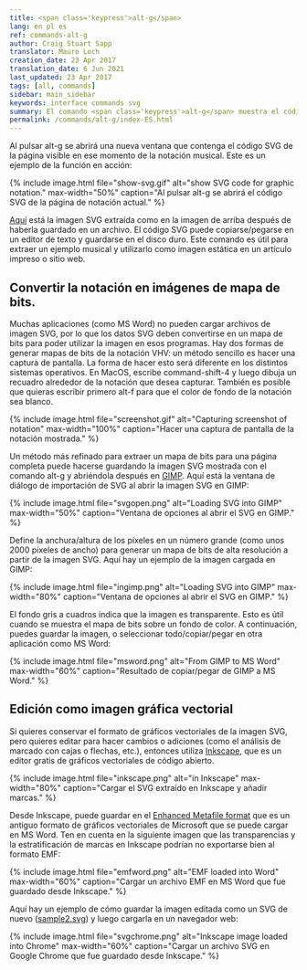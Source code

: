 ```yaml
---
title: <span class='keypress'>alt-g</span>
lang: en pl es
ref: commands-alt-g
author: Craig Stuart Sapp
translator: Mauro Loch
creation_date: 23 Apr 2017
translation_date: 6 Jun 2021
last_updated: 23 Apr 2017
tags: [all, commands]
sidebar: main_sidebar
keywords: interface commands svg
summary: El comando <span class='keypress'>alt-g</span> muestra el código SVG de la notación musical mostrada en el editor. 
permalink: /commands/alt-g/index-ES.html
---
```


Al pulsar <span class="keypress">alt-g</span> se abrirá una nueva ventana que contenga el código SVG de la página visible en ese momento de la notación musical.  Este es un ejemplo de la función en acción:

{% include image.html
file="show-svg.gif"
alt="show SVG code for graphic notation."
max-width="50%"
caption="Al pulsar <span class='keypress'>alt-g</span> se abrirá el código SVG de la página de notación actual."
%}


[Aquí](sample.svg) está la imagen SVG extraída como en la imagen de arriba después de haberla guardado en un archivo.
El código SVG puede copiarse/pegarse en un editor de texto y guardarse en el disco duro.  Este comando es útil para extraer un ejemplo musical y utilizarlo como imagen estática en un artículo impreso o sitio web.


## Convertir la notación en imágenes de mapa de bits.


Muchas aplicaciones (como MS Word) no pueden cargar archivos de imagen SVG, por lo que los datos SVG deben convertirse en un mapa de bits para poder utilizar la imagen en esos programas.  Hay dos formas de generar mapas de bits de la notación VHV: un método sencillo es hacer una captura de pantalla.  La forma de hacer esto será diferente en los distintos sistemas operativos.  En MacOS, escribe <span class="keypress">command-shift-4</span> y luego dibuja un recuadro alrededor de la notación que desea capturar.  También es posible que quieras escribir primero <span class="keypress">alt-f</span> para que el color de fondo de la notación sea blanco.

{% include image.html
file="screenshot.gif"
alt="Capturing screenshot of notation"
max-width="100%"
caption="Hacer una captura de pantalla de la notación mostrada."
%}

Un método más refinado para extraer un mapa de bits para una página completa puede hacerse guardando la imagen SVG mostrada con el comando <span class="keypress">alt-g</span> y abriéndola después en [GIMP](https://www.gimp.org).  Aquí está la ventana de diálogo de importación de SVG
al abrir la imagen SVG en GIMP:

{% include image.html
file="svgopen.png"
alt="Loading SVG into GIMP"
max-width="50%"
caption="Ventana de opciones al abrir el SVG en GIMP."
%}

Define la anchura/altura de los píxeles en un número grande (como unos 2000 píxeles de ancho) para generar un mapa de bits de alta resolución a partir de la imagen SVG.  Aquí hay un ejemplo de la imagen cargada en GIMP:

{% include image.html
file="ingimp.png"
alt="Loading SVG into GIMP"
max-width="80%"
caption="Ventana de opciones al abrir el SVG en GIMP."
%}

El fondo gris a cuadros indica que la imagen es transparente.  Esto es útil cuando se muestra el mapa de bits sobre un fondo de color.  A continuación, puedes guardar la imagen, o seleccionar todo/copiar/pegar en otra aplicación como MS Word:

{% include image.html
file="msword.png"
alt="From GIMP to MS Word"
max-width="60%"
caption="Resultado de copiar/pegar de GIMP a MS Word."
%}


## Edición como imagen gráfica vectorial


Si quieres conservar el formato de gráficos vectoriales de la imagen SVG, pero quieres editar para hacer cambios o adiciones (como el análisis de marcado con cajas o flechas, etc.), entonces utiliza [Inkscape](https://inkscape.org/en), que es un editor gratis de gráficos vectoriales de código abierto.

{% include image.html
file="inkscape.png"
alt="in Inkscape"
max-width="80%"
caption="Cargar el SVG extraído en Inkscape y añadir marcas."
%}

Desde Inkscape, puede guardar en el [Enhanced Metafile format](https://en.wikipedia.org/wiki/Windows_Metafile) que es un antiguo formato de gráficos vectoriales de Microsoft que se puede cargar en MS Word.  Ten en cuenta en la siguiente imagen que las transparencias y la estratificación de marcas en Inkscape podrían no exportarse bien al formato EMF:

{% include image.html
file="emfword.png"
alt="EMF loaded into Word"
max-width="60%"
caption="Cargar un archivo EMF en MS Word que fue guardado desde Inkscape."
%}


Aquí hay un ejemplo de cómo guardar la imagen editada como un SVG de nuevo ([sample2.svg](sample2.svg)) y luego cargarla en un navegador web:

{% include image.html
file="svgchrome.png"
alt="Inkscape image loaded into Chrome"
max-width="60%"
caption="Cargar un archivo SVG en Google Chrome que fue guardado desde Inkscape."
%}





